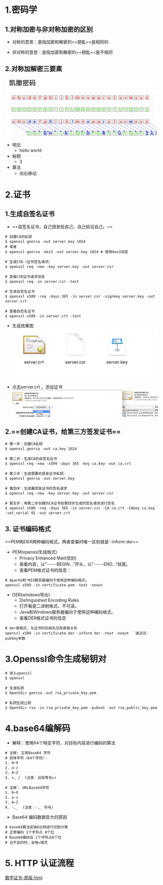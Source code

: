 # 

# 1.密码学

 ## 1.对称加密与非对称加密的区别

- 对称的意思：是指加密和解密的==钥匙==是相同的

- 非对称的意思：是指加密和解密的==钥匙==是不相同



## 2.对称加解密三要素
![截屏2019-10-27下午7.26.31](截屏2019-10-27下午7.26.31-2175663.png)

- 明文	
  - hello world
- 秘钥
  - 3
- 算法
  - 向右移动



# 2.证书

## 1.生成自签名证书

- ==自签名证书，自己颁发给自己，自己验证自己。==

```shell
# 创建CA的私钥
$ openssl genrsa -out server.key 1024
# 或者
$ openssl genrsa -des3 -out server.key 1024 # 使用des3加密

# 生成CSR（证书签名请求）
$ openssl req -new -key server.key -out server.csr

# 查看CSR证书请求信息
$ openssl req -in server.csr -text

# 生成自签名证书
$ openssl x509 -req -days 365 -in server.csr -signkey server.key -out server.crt

# 查看自签名证书
$ openssl x509 -in server.crt -text
```

- 生成效果图
![截屏2019-10-27下午5.41.04](截屏2019-10-27下午5.41.04.png)

- 点击server.crt ，添加证书
![截屏2019-10-27下午5.42.54](截屏2019-10-27下午5.42.54.png)



## 2.==创建CA证书，给第三方签发证书==

```shell
# 第一步：创建CA私钥
$ openssl genrsa -out ca.key 1024

# 第二步：生成CA的自签名证书
$ openssl req -new -x509 -days 365 -key ca.key -out ca.crt

# 第三步：生成需要的颁发证书私钥
$ openssl genrsa -out server.key 

# 第四步：生成要颁发证书的签名请求
$ openssl req -new -key server.key -out server.csr

# 第五步：用第二步创建的CA证书给第四步生成的签名请求进行签名
$ openssl x509 -req -days 365 -in server.csr -CA ca.crt -CAkey ca.key -set_serial 01 -out server.crt
```



## 3. 证书编码格式

==PEM和DER两种编码格式。两者查看时唯一区别就是`-inform der==

- PEM(openssl生成格式)
  - Privacy Enhanced Mail(信封)
  - 查看内容，以"-----BEGIN..."开头，以"-----END..."结尾。
  - 查看PEM格式证书的信息：

```shell
# Apache和*NIX服务器偏向于使用这种编码格式。
openssl x509 -in certificate.pem -text -noout
```

- DER(windows导出)
  - Distinguished Encoding Rules
  - 打开看是二进制格式，不可读。
  - Java和Windows服务器偏向于使用这种编码格式。
  - 查看DER格式证书的信息

```shell
# der是格式，与证书的后缀名没有直接关系
openssl x509 -in certificate.der -inform der -text -noout  `请试试-pubkey参数
```



# 3.Openssl命令生成秘钥对

```shell
# 进入openssl
$ openssl

# 生成私钥
$ OpenSSL> genrsa -out rsa_private_key.pem

# 私钥生成公钥
$ OpenSSL> rsa -in rsa_private_key.pem -pubout -out rsa_public_key.pem 
```



# 4.base64编解码

- 解释：使用64个特定字符，对目标内容进行编码的算法

```shell
# 注释: 正常Base64 字符
# 具体字符（64个字符）：
1. 0~9
2. a-z
3. A~Z
4. +, /  (注意：没有等号=)

# 注释： URLBase64字符
1. 0~9
2. a-z
3. A~Z
4. -,_  (注意：-,_ 符号)
```

- Base64 编码数据变大的原因

 ```shell
# base64算法安装6比特进行切割计算
# 正常编码 1个字符占 8个位
# Base64编码后 1个字符占6个位
# 当不足的时，会用=填充
 ```



# 5. HTTP 认证流程

 [数字证书-原版.html](数字证书-原版.html) 